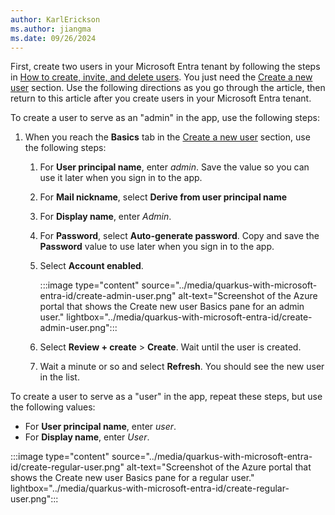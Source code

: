 ```yaml
---
author: KarlErickson
ms.author: jiangma
ms.date: 09/26/2024
---
```


First, create two users in your Microsoft Entra tenant by following the steps in [How to create, invite, and delete users](/entra/fundamentals/how-to-create-delete-users). You just need the [Create a new user](/entra/fundamentals/how-to-create-delete-users#create-a-new-user) section. Use the following directions as you go through the article, then return to this article after you create users in your Microsoft Entra tenant.

To create a user to serve as an "admin" in the app, use the following steps:

1. When you reach the **Basics** tab in the [Create a new user](/entra/fundamentals/how-to-create-delete-users#create-a-new-user) section, use the following steps:
   1. For **User principal name**, enter *admin*. Save the value so you can use it later when you sign in to the app.
   1. For **Mail nickname**, select **Derive from user principal name** 
   1. For **Display name**, enter *Admin*.
   1. For **Password**, select **Auto-generate password**. Copy and save the **Password** value to use later when you sign in to the app.
   1. Select **Account enabled**.

      :::image type="content" source="../media/quarkus-with-microsoft-entra-id/create-admin-user.png" alt-text="Screenshot of the Azure portal that shows the Create new user Basics pane for an admin user." lightbox="../media/quarkus-with-microsoft-entra-id/create-admin-user.png":::

   1. Select **Review + create** > **Create**. Wait until the user is created.
   1. Wait a minute or so and select **Refresh**. You should see the new user in the list.

To create a user to serve as a "user" in the app, repeat these steps, but use the following values:

- For **User principal name**, enter *user*.
- For **Display name**, enter *User*.

:::image type="content" source="../media/quarkus-with-microsoft-entra-id/create-regular-user.png" alt-text="Screenshot of the Azure portal that shows the Create new user Basics pane for a regular user." lightbox="../media/quarkus-with-microsoft-entra-id/create-regular-user.png":::
